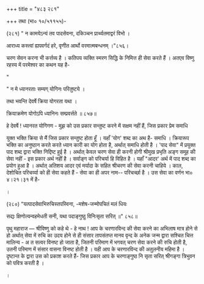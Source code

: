 +++
title = "४८३ २८१"

+++
तथा (भा० १०/५११५५)- 

(२८१) " न कामयेऽन्यं तव पादसेवना, दकिञ्चन प्रार्थ्यतमाद्वरं विभो । 

आराध्य कस्त्वां ह्यपवर्गदं हरे, वृणीत आर्थो वरमात्मबन्धनम् ।"८५६। 

चरण सेवन करना भी कर्त्तव्य है । कतिपय व्यक्ति स्मरण सिद्धि के निमित्त ही सेवा करते हैं । अतएव विष्णु रहस्य में परमेश्वर का कथन यह है- 

" 

" न मे ध्यानरताः सम्यग् योगिनः परितुष्टये । 

तथा भवन्ति देवर्षे क्रिया योगरता यथा । 

क्रियाक्रमेण योगोऽपि ध्यानिनः सम्प्रवर्त्तते ॥ ८५७॥ 

हे देवर्षे ! ध्यानरत योगिगण - मुझ को उस प्रकार सन्तुष्ट करने में सक्षम नहीं हैं, जिस प्रकार प्रेम समाधि 

युक्त भक्ति क्रिया से मैं जिस प्रकार सन्तुष्ट होता हूँ । यहाँ 'योग' शब्द का अथ है- समाधि । क्रियारूप भक्ति का अनुष्ठान करते करते ध्यान कारी का योग होता है, अर्थात् समाधि होती है । 'पाद सेवा" में प्रयुक्त पाद शब्द द्वारा भक्ति निद्दिष्ट हुई है । अर्थात् केवल चरण सेवा ही करनी होगी श्रीमुख प्रभृति अङ्ग समूह की सेवा नहीं - इस प्रकार अर्थ नहीं है । सर्वाङ्ग को परिचर्या हि विहित है । यहाँ "आदर' अर्थ में पाद शब्द का प्रयोग हुआ है । अर्थात् अतिशय आदर एवं मर्यादा के सहित श्रीचरण की सेवा करनी चाहिये । काल, देशोचित परिचर्य्या को ही सेवा कहते हैं - सेवा का ही अपर नाम-- परिचर्च्छा है । उस सेवा का वर्णन भा० ४।२१।३१ में है- 

। 

(२८०) "यत्पादसेवाभिरुचिस्तपस्विना, -मशेष-जन्मोपचितं मलं धियः 

सद्यः क्षिणोत्यन्वहमेधती सनी, यथा पदाङ्गुष्ठु विनिःसृता सरित् ॥" ८५८॥ 

पृथु महाराज — श्रीविष्णु को कहे थे - हे नाथ ! आप के चरणारविन्द की सेवा करने का अभिलाष मात्र होने से हो अर्थात् सेवा में रुचि का उदय होने से ही संसार तापसंतप्त मानव वृन्द के अनेक जन्म द्वारा सश्चित चित्त मालिन्य - अ त सत्वर विनष्ट हो जाता है, जितनी परिमाण में भगवत् चरण सेवा करने की रुचि होती है, उतनी परिमाण में संसार वासना विनष्ट होती है । यही आप के चरणारविन्द की अतुलनीय महिमा है । दृष्टान्त के द्वारा उस को प्रकाश करते हैं- जिस प्रकार आप के चरणाङ्गुष्ठ नि सृता सरित् श्रीगङ्गा त्रिभुवन को पवित्र करती है । 

। 
